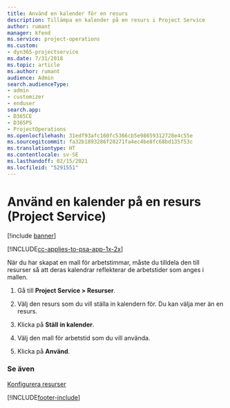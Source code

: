```yaml
---
title: Använd en kalender för en resurs
description: Tillämpa en kalender på en resurs i Project Service
author: rumant
manager: kfend
ms.service: project-operations
ms.custom:
- dyn365-projectservice
ms.date: 7/31/2018
ms.topic: article
ms.author: rumant
audience: Admin
search.audienceType:
- admin
- customizer
- enduser
search.app:
- D365CE
- D365PS
- ProjectOperations
ms.openlocfilehash: 31edf93afc160fc5366cb5e98659312728e4c55e
ms.sourcegitcommit: fa32b1893286f20271fa4ec4be8fc68bd135f53c
ms.translationtype: HT
ms.contentlocale: sv-SE
ms.lasthandoff: 02/15/2021
ms.locfileid: "5291551"
---
```

# <a name="apply-a-calendar-to-a-resource-project-service"></a>Använd en kalender på en resurs (Project Service)

[!include [banner](../includes/psa-now-project-operations.md)]

[!INCLUDE[cc-applies-to-psa-app-1x-2x](../includes/cc-applies-to-psa-app-1x-2x.md)]

När du har skapat en mall för arbetstimmar, måste du tilldela den till resurser så att deras kalendrar reflekterar de arbetstider som anges i mallen.  
  
1.  Gå till **Project Service > Resurser**.  
  
2.  Välj den resurs som du vill ställa in kalendern för. Du kan välja mer än en resurs.  
  
3.  Klicka på **Ställ in kalender**.  
  
4.  Välj den mall för arbetstid som du vill använda.  
  
5.  Klicka på **Använd**.  
  
### <a name="see-also"></a>Se även  
 [Konfigurera resurser](../psa/set-up-resources.md)


[!INCLUDE[footer-include](../includes/footer-banner.md)]
